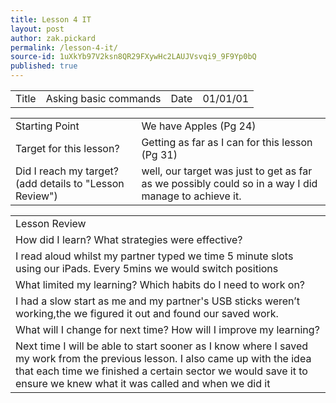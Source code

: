 ```yaml
---
title: Lesson 4 IT
layout: post
author: zak.pickard
permalink: /lesson-4-it/
source-id: 1uXkYb97V2ksn8QR29FXywHc2LAUJVsvqi9_9F9Yp0bQ
published: true
---
```

<table>
  <tr>
    <td>Title</td>
    <td>Asking basic commands</td>
    <td>Date</td>
    <td>01/01/01</td>
  </tr>
</table>


<table>
  <tr>
    <td>Starting Point</td>
    <td>We have Apples (Pg 24)</td>
  </tr>
  <tr>
    <td>Target for this lesson?</td>
    <td>Getting as far as I can for this lesson (Pg 31)</td>
  </tr>
  <tr>
    <td>Did I reach my target? 
(add details to "Lesson Review")</td>
    <td>well, our target was just to get as far as we possibly could so in a way I did manage to achieve it.</td>
  </tr>
</table>


<table>
  <tr>
    <td>Lesson Review</td>
  </tr>
  <tr>
    <td>How did I learn? What strategies were effective?</td>
  </tr>
  <tr>
    <td>I read aloud whilst my partner typed we time 5 minute slots using our iPads. Every 5mins we would switch positions</td>
  </tr>
  <tr>
    <td>What limited my learning? Which habits do I need to work on? </td>
  </tr>
  <tr>
    <td>I had a slow start as me and my partner's USB sticks weren’t working,the we figured it out and found our saved work.</td>
  </tr>
  <tr>
    <td>What will I change for next time? How will I improve my learning?</td>
  </tr>
  <tr>
    <td>Next time I will be able to start sooner as I know where I saved my work from the previous lesson. I also came up with the idea that each time we finished a certain sector we would save it to ensure we knew what it was called and when we did it</td>
  </tr>
</table>


